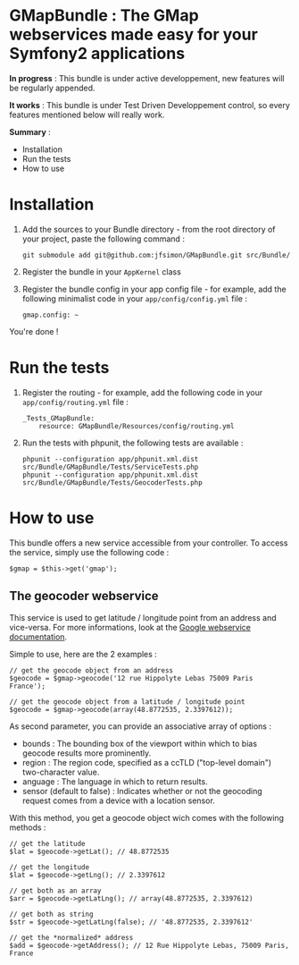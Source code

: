 GMapBundle : The GMap webservices made easy for your Symfony2 applications
==========================================================================

**In progress** : This bundle is under active developpement, new features will be regularly appended.

**It works** : This bundle is under Test Driven Developpement control, so every features mentioned below will really work.

**Summary** :

-  Installation
-  Run the tests
-  How to use


Installation
============

1.  Add the sources to your Bundle directory - from the root directory of your project, paste the following command :

        git submodule add git@github.com:jfsimon/GMapBundle.git src/Bundle/
        
2.  Register the bundle in your `AppKernel` class

3.  Register the bundle config in your app config file - for example, add the following minimalist code in your `app/config/config.yml` file :
    
        gmap.config: ~

You're done !


Run the tests
=============

1.  Register the routing - for example, add the following code in your `app/config/routing.yml` file :
    
        _Tests_GMapBundle:
            resource: GMapBundle/Resources/config/routing.yml
            
2.  Run the tests with phpunit, the following tests are available :
    
        phpunit --configuration app/phpunit.xml.dist src/Bundle/GMapBundle/Tests/ServiceTests.php
        phpunit --configuration app/phpunit.xml.dist src/Bundle/GMapBundle/Tests/GeocoderTests.php
        
   
How to use
==========

This bundle offers a new service accessible from your controller. To access the service, simply use the following code :

    $gmap = $this->get('gmap');
    
The geocoder webservice
-----------------------

This service is used to get latitude / longitude point from an address and vice-versa. For more informations,
look at the [Google webservice documentation](http://code.google.com/apis/maps/documentation/geocoding/).

Simple to use, here are the 2 examples :

    // get the geocode object from an address
    $geocode = $gmap->geocode('12 rue Hippolyte Lebas 75009 Paris France');
    
    // get the geocode object from a latitude / longitude point
    $geocode = $gmap->geocode(array(48.8772535, 2.3397612));
    
As second parameter, you can provide an associative array of options :

-  bounds : The bounding box of the viewport within which to bias geocode results more prominently.
-  region : The region code, specified as a ccTLD ("top-level domain") two-character value.
-  anguage : The language in which to return results.
-  sensor (default to false) : Indicates whether or not the geocoding request comes from a device with a location sensor.
    
With this method, you get a geocode object wich comes with the following methods :

    // get the latitude
    $lat = $geocode->getLat(); // 48.8772535
    
    // get the longitude
    $lat = $geocode->getLng(); // 2.3397612
    
    // get both as an array
    $arr = $geocode->getLatLng(); // array(48.8772535, 2.3397612)
    
    // get both as string
    $str = $geocode->getLatLng(false); // '48.8772535, 2.3397612'
    
    // get the *normalized* address
    $add = $geocode->getAddress(); // 12 Rue Hippolyte Lebas, 75009 Paris, France